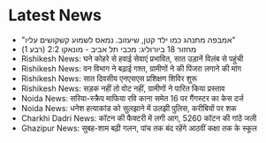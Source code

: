 # Latest News
-  "אמבפה מתנהג כמו ילד קטן, שיעזוב. נמאס לשמוע קשקושים עליו"
-  מחזור 18 ביורוליג: מכבי תל אביב - מונאקו 2:2 (רבע 1)
-  Rishikesh News: घने कोहरे से हवाई सेवाएं प्रभावित, सात उड़ानें विलंब से पहुंची
-  Rishikesh News: वन विभाग ने बढ़ाई गश्त, ग्रामीणों ने की पिंजरा लगाने की मांग
-  Rishikesh News: सात दिवसीय एनएसएस प्रशिक्षण शिविर शुरू
-  Rishikesh News: सड़क नहीं तो वोट नहीं, ग्रामीणों ने पारित किया प्रस्ताव
-  Noida News: सरिया-स्क्रैप माफिया रवि काना समेत 16 पर गैंगस्टर का केस दर्ज
-  Noida News: धनेश हत्याकांड को सुलझाने में उलझी पुलिस, करीबियों पर शक
-  Charkhi Dadri News: कॉटन की फैक्टरी में लगी आग, 5260 कॉटन की गांठें जली
-  Ghazipur News: सुबह-शाम बढ़ी गलन, पांच तक बंद रहेंगे आठवीं कक्षा तक के स्कूल
